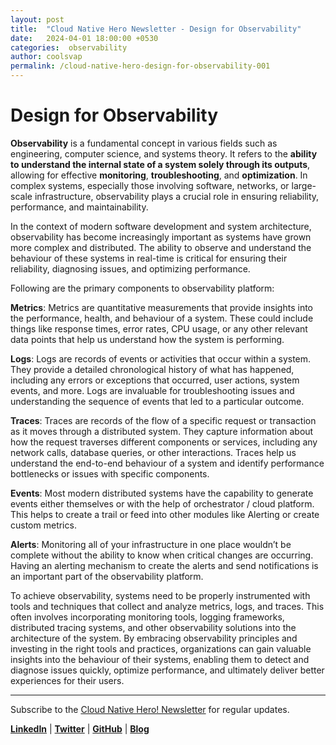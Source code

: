 ```yaml
---
layout: post
title:  "Cloud Native Hero Newsletter - Design for Observability"
date:   2024-04-01 18:00:00 +0530
categories:  observability
author: coolsvap
permalink: /cloud-native-hero-design-for-observability-001
---
```

# Design for Observability

**Observability** is a fundamental concept in various fields such as engineering, computer science, and systems theory. It refers to the **ability to understand the internal state of a system solely through its outputs**, allowing for effective **monitoring**, **troubleshooting**, and **optimization**. In complex systems, especially those involving software, networks, or large-scale infrastructure, observability plays a crucial role in ensuring reliability, performance, and maintainability.



In the context of modern software development and system architecture, observability has become increasingly important as systems have grown more complex and distributed. The ability to observe and understand the behaviour of these systems in real-time is critical for ensuring their reliability, diagnosing issues, and optimizing performance.

Following are the primary components to observability platform:

**Metrics**: Metrics are quantitative measurements that provide insights into the performance, health, and behaviour of a system. These could include things like response times, error rates, CPU usage, or any other relevant data points that help us understand how the system is performing.

**Logs**: Logs are records of events or activities that occur within a system. They provide a detailed chronological history of what has happened, including any errors or exceptions that occurred, user actions, system events, and more. Logs are invaluable for troubleshooting issues and understanding the sequence of events that led to a particular outcome.

**Traces**: Traces are records of the flow of a specific request or transaction as it moves through a distributed system. They capture information about how the request traverses different components or services, including any network calls, database queries, or other interactions. Traces help us understand the end-to-end behaviour of a system and identify performance bottlenecks or issues with specific components.

**Events**: Most modern distributed systems have the capability to generate events either themselves or with the help of orchestrator / cloud platform. This helps to create a trail or feed into other modules like Alerting or create custom metrics.

**Alerts**: Monitoring all of your infrastructure in one place wouldn’t be complete without the ability to know when critical changes are occurring. Having an alerting mechanism to create the alerts and send notifications is an important part of the observability platform.



To achieve observability, systems need to be properly instrumented with tools and techniques that collect and analyze metrics, logs, and traces. This often involves incorporating monitoring tools, logging frameworks, distributed tracing systems, and other observability solutions into the architecture of the system. By embracing observability principles and investing in the right tools and practices, organizations can gain valuable insights into the behaviour of their systems, enabling them to detect and diagnose issues quickly, optimize performance, and ultimately deliver better experiences for their users.

---

Subscribe to the [Cloud Native Hero! Newsletter](https://www.linkedin.com/newsletters/6940180331832446978/) for regular updates.

[**LinkedIn**](https://www.linkedin.com/company/cloudnativehero/) | [**Twitter**](https://twitter.com/cloudnativehero) | [**GitHub**](https://github.com/cloudnativehero) | [**Blog**](https://cloudnativehero.github.io/)
